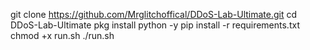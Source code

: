 git clone https://github.com/Mrglitchoffical/DDoS-Lab-Ultimate.git
cd DDoS-Lab-Ultimate
pkg install python -y
pip install -r requirements.txt
chmod +x run.sh
./run.sh
